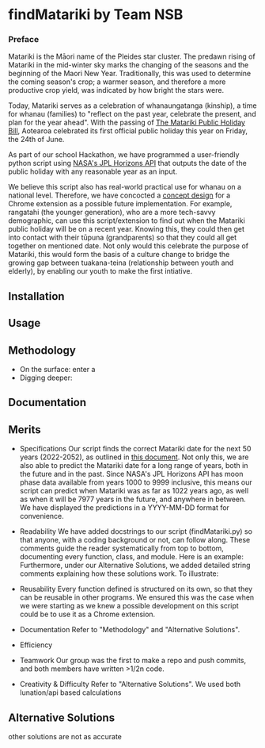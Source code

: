 # **findMatariki by Team NSB**

### **Preface**

Matariki is the Māori name of the Pleides star cluster. The predawn rising of Matariki in the mid-winter sky marks the changing of the seasons and the beginning of the Maori New Year. Traditionally, this was used to determine the coming season's crop; a warmer season, and therefore a more productive crop yield, was indicated by how bright the stars were. 

Today, Matariki serves as a celebration of whanaungatanga (kinship), a time for whanau (families) to "reflect on the past year, celebrate the present, and plan for the year ahead". With the passing of [The Matariki Public Holiday Bill](https://www.parliament.nz/en/pb/bills-and-laws/bills-proposed-laws/document/BILL_115986/te-pire-m%C5%8D-te-hararei-t%C5%ABmatanui-o-te-k%C4%81hui-o-matarikite), Aotearoa celebrated its first official public holiday this year on Friday, the 24th of June. 

As part of our school Hackathon, we have programmed a user-friendly python script using [NASA's JPL Horizons API](https://ssd-api.jpl.nasa.gov/doc/horizons.html) that outputs the date of the public holiday with any reasonable year as an input. 

We believe this script also has real-world practical use for whanau on a national level. Therefore, we have concocted a [concept design](https://docs.google.com/presentation/d/19V19oQvpHnYjP2_FcM1_xw8tZIVGi9tB801cl1HUxh0/edit#slide=id.g13e2e88c182_0_171) for a Chrome extension as a possible future implementation. For example, rangatahi (the younger generation), who are a more tech-savvy demographic, can use this script/extension to find out when the Matariki public holiday will be on a recent year. Knowing this, they could then get into contact with their tūpuna (grandparents) so that they could all get together on mentioned date. Not only would this celebrate the purpose of Matariki, this would form the basis of a culture change to bridge the growing gap between tuakana-teina (relationship between youth and elderly), by enabling our youth to make the first intiative.

## **Installation**

## **Usage**

## **Methodology**
 - On the surface: enter a 
 - Digging deeper: 

## **Documentation**


## **Merits**
  - Specifications
  Our script finds the correct Matariki date for the next 50 years (2022-2052), as outlined in [this document](https://www.mbie.govt.nz/assets/matariki-dates-2022-to-2052-matariki-advisory-group.pdf). Not only this, we are also able to predict the Matariki date for a long range of years, both in the future and in the past. Since NASA's JPL Horizons API has moon phase data available from years 1000 to 9999 inclusive, this means our script can predict when Matariki was as far as 1022 years ago, as well as when it will be 7977 years in the future, and anywhere in between. We have displayed the predictions in a YYYY-MM-DD format for convenience.
  - Readability
  We have added docstrings to our script (findMatariki.py) so that anyone, with a coding background or not, can follow along. These comments guide the reader systematically from top to bottom, documenting every function, class, and module. Here is an example:
Furthermore, under our Alternative Solutions, we added detailed string comments explaining how these solutions work. To illustrate:
  - Reusability
  Every function defined is structured on its own, so that they can be reusable in other programs. We ensured this was the case when we were starting as we knew a possible development on this script could be to use it as a Chrome extension.
  - Documentation
  Refer to "Methodology" and "Alternative Solutions".
  - Efficiency
  
  - Teamwork
 Our group was the first to make a repo and push commits, and both members have written >1/2n code.
  - Creativity & Difficulty
 Refer to "Alternative Solutions". We used both lunation/api based calculations

## **Alternative Solutions**
other solutions are not as accurate
